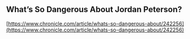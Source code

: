## What’s So Dangerous About Jordan Peterson?
  
  [https://www.chronicle.com/article/whats-so-dangerous-about/242256](https://www.chronicle.com/article/whats-so-dangerous-about/242256)